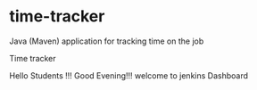 # time-tracker
Java (Maven) application for tracking time on the job

Time tracker

Hello Students !!! Good Evening!!! welcome to jenkins Dashboard
